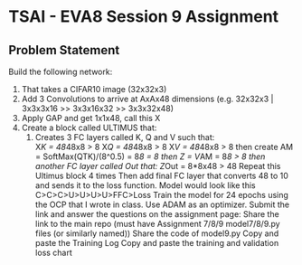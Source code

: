 # TSAI - EVA8 Session 9 Assignment

## Problem Statement
Build the following network:

1. That takes a CIFAR10 image (32x32x3)  
2. Add 3 Convolutions to arrive at AxAx48 dimensions (e.g. 32x32x3 | 3x3x3x16 >> 3x3x16x32 >> 3x3x32x48)   
3. Apply GAP and get 1x1x48, call this X  
4. Create a block called ULTIMUS that:  
    1. Creates 3 FC layers called K, Q and V such that:  
X*K = 48*48x8 > 8
X*Q = 48*48x8 > 8 
X*V = 48*48x8 > 8 
then create AM = SoftMax(QTK)/(8^0.5) = 8*8 = 8
then Z = V*AM = 8*8 > 8
then another FC layer called Out that:
Z*Out = 8*8x48 > 48
Repeat this Ultimus block 4 times
Then add final FC layer that converts 48 to 10 and sends it to the loss function.
Model would look like this C>C>C>U>U>U>U>FFC>Loss
Train the model for 24 epochs using the OCP that I wrote in class. Use ADAM as an optimizer. 
Submit the link and answer the questions on the assignment page:
Share the link to the main repo (must have Assignment 7/8/9 model7/8/9.py files (or similarly named))
Share the code of model9.py
Copy and paste the Training Log
Copy and paste the training and validation loss chart